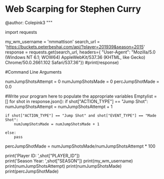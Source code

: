 # Web Scarping for Stephen Curry

@author: Colepink3
"""

import requests

my_wm_username = 'nmmattison'
search_url = 'https://buckets.peterbeshai.com/api/?player=201939&season=2015'
response = requests.get(search_url, headers={
            "User-Agent": "Mozilla/5.0 (Windows NT 6.1; WOW64) AppleWebKit/537.36 (KHTML, like Gecko) Chrome/50.0.2661.102 Safari/537.36"})
#print(response)

#Command Line Arguments




numJumpShotsAttempt = 0
numJumpShotsMade = 0
percJumpShotMade = 0.0

#Write your program here to populate the appropriate variables
Emptylist = []
for shot in response.json(): 
    if shot["ACTION_TYPE"] == "Jump Shot":
        numJumpShotsAttempt = numJumpShotsAttempt + 1
    
    if shot["ACTION_TYPE"] == "Jump Shot" and shot["EVENT_TYPE"] == "Made Shot":
        numJumpShotsMade = numJumpShotsMade + 1
        
    else:
        pass


percJumpShotMade = numJumpShotsMade/numJumpShotsAttempt * 100  

print('Player ID: ',shot["PLAYER_ID"])        
print('Season Year: ',shot["SEASON"])
print(my_wm_username)
print(numJumpShotsAttempt)
print(numJumpShotsMade)
print(percJumpShotMade)
